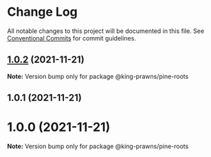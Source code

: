 # Change Log

All notable changes to this project will be documented in this file.
See [Conventional Commits](https://conventionalcommits.org) for commit guidelines.

## [1.0.2](https://github.com/king-prawns/PiNE/compare/@king-prawns/pine-roots@1.0.1...@king-prawns/pine-roots@1.0.2) (2021-11-21)

**Note:** Version bump only for package @king-prawns/pine-roots





## 1.0.1 (2021-11-21)



# 1.0.0 (2021-11-21)

**Note:** Version bump only for package @king-prawns/pine-roots
